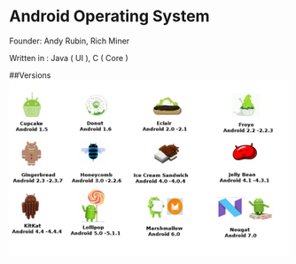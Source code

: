 Android Operating System
================================

Founder: Andy Rubin, Rich Miner

Written in : Java ( UI ), C ( Core )

##Versions
![alt text](/imgs/andver.png)
